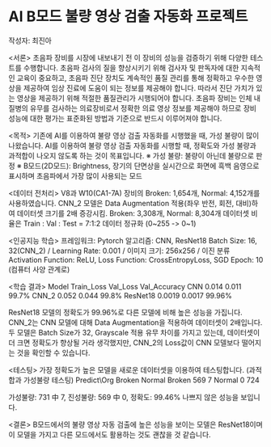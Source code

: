 # AI B모드 불량 영상 검출 자동화 프로젝트
작성자: 최진아

<서론>
초음파 장비를 시장에 내보내기 전 이 장비의 성능을 검증하기 위해 다양한 테스트를 수행합니다.
초음파 검사의 질을 향상시키기 위해 검사자 및 판독자에 대한 지속적인 교육이 중요하고, 초음파 진단 장치도 계속적인 품질 관리를 통해 정확하고 우수한 영상을 제공하여 임상 진료에 도움이 되는 정보를 제공해야 합니다. 따라서 진단 가치가 있는 영상을 제공하기 위해 적절한 품질관리가 시행되어야 합니다. 
초음파 장비는 인체 내 질병의 유무를 검사하는 의료장비로서 정확한 의료 영상 정보를 제공해야 하므로 장비 성능에 대한 평가는 표준화된 방법과 기준으로 반드시 이루어져야 합니다.

<목적>
기존에 AI를 이용하여 불량 영상 검출 자동화를 시행했을 때, 가성 불량이 많이 나왔습니다. AI를 이용하여 불량 영상 검출 자동화를 시행할 때, 정확도와 가성 불량과 과적합이 나오지 않도록 하는 것이 목표입니다. 
※ 가성 불량: 불량이 아닌데 불량으로 판정
※ B모드(2D모드): Brightness, 장기의 단면상을 실시간으로 화면에 흑백 음영으로 표시하며 초음파에서 가장 많이 사용되는 모드

<데이터 전처리>
V8과 W10(CA1-7A) 장비의 Broken: 1,654개, Normal: 4,152개를 사용하였습니다.
CNN_2 모델은 Data Augmentation 적용(좌우 반전, 회전, 대비)하여 데이터셋 크기를 2배 증강시킴. Broken: 3,308개, Normal: 8,304개
데이터셋 비율은 Train : Val : Test = 7:1:2
데이터 정규화 (0~255 -> 0~1)

<인공지능 학습>
프레임워크: Pytorch
알고리즘: CNN, ResNet18
Batch Size: 16, 32(CNN_2) / Learning Rate: 0.001 / 이미지 크기: 256x256 / 이진 분류
Activation Function: ReLU, Loss Function: CrossEntropyLoss, SGD
Epoch: 10 (컴퓨터 사양 관계로)

<학습 결과>
Model        Train_Loss	 Val_Loss	 Val_Accuracy
CNN	          0.014	      0.011	    99.7%
CNN_2	        0.052	      0.044	    99.8%
ResNet18	    0.0019	    0.0017	  99.96%

ResNet18 모델의 정확도가 99.96%로 다른 모델에 비해 높은 성능을 가집니다.
CNN_2는 CNN 모델에 대해 Data Augmentation을 적용하여 데이터셋이 2배입니다. 두 모델은 Batch Size가 32, Grayscale 적용 유무 차이를 가지고 있는데, 데이터셋이 더 크면 정확도가 향상될 거라 생각했지만, CNN_2의 Loss값이 CNN 모델보다 떨어지는 것을 확인할 수 있습니다.

<테스팅>
가장 정확도가 높은 모델을 새로운 데이터셋을 이용하여 테스팅합니다. (과적합과 가성불량 테스팅)
Predict\Org	   Broken	 Normal
Broken	        569	    7
Normal	        0	      724

가성불량: 731 中 7, 진성불량: 569 中 0, 정확도: 99.46%
나쁘지 않은 성능을 보입니다.

<결론>
B모드에서의 불량 영상 자동 검출에 높은 성능을 보이는 모델은 ResNet18이며 이 모델을 가지고 다른 모드에서도 활용하는 것도 괜찮을 것 같습니다.
 

